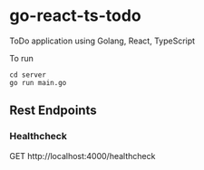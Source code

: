 # go-react-ts-todo
ToDo application using Golang, React, TypeScript 

To run
```
cd server
go run main.go
```

## Rest Endpoints
### Healthcheck
GET http://localhost:4000/healthcheck
